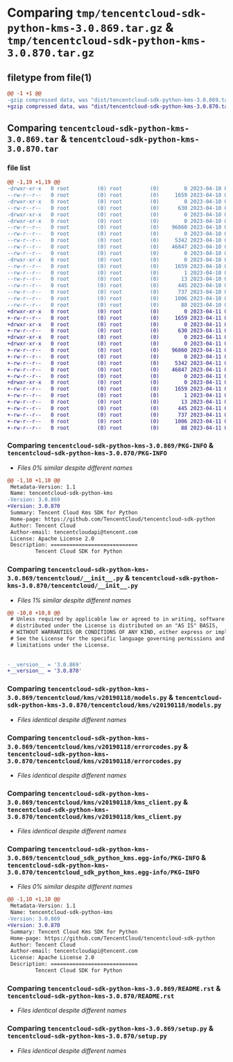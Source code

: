 # Comparing `tmp/tencentcloud-sdk-python-kms-3.0.869.tar.gz` & `tmp/tencentcloud-sdk-python-kms-3.0.870.tar.gz`

## filetype from file(1)

```diff
@@ -1 +1 @@
-gzip compressed data, was "dist/tencentcloud-sdk-python-kms-3.0.869.tar", last modified: Mon Apr 10 03:08:28 2023, max compression
+gzip compressed data, was "dist/tencentcloud-sdk-python-kms-3.0.870.tar", last modified: Tue Apr 11 03:41:58 2023, max compression
```

## Comparing `tencentcloud-sdk-python-kms-3.0.869.tar` & `tencentcloud-sdk-python-kms-3.0.870.tar`

### file list

```diff
@@ -1,19 +1,19 @@
-drwxr-xr-x   0 root         (0) root         (0)        0 2023-04-10 03:08:28.000000 tencentcloud-sdk-python-kms-3.0.869/
--rw-r--r--   0 root         (0) root         (0)     1659 2023-04-10 03:08:28.000000 tencentcloud-sdk-python-kms-3.0.869/PKG-INFO
-drwxr-xr-x   0 root         (0) root         (0)        0 2023-04-10 03:08:28.000000 tencentcloud-sdk-python-kms-3.0.869/tencentcloud/
--rw-r--r--   0 root         (0) root         (0)      630 2023-04-10 03:08:28.000000 tencentcloud-sdk-python-kms-3.0.869/tencentcloud/__init__.py
-drwxr-xr-x   0 root         (0) root         (0)        0 2023-04-10 03:08:28.000000 tencentcloud-sdk-python-kms-3.0.869/tencentcloud/kms/
-drwxr-xr-x   0 root         (0) root         (0)        0 2023-04-10 03:08:28.000000 tencentcloud-sdk-python-kms-3.0.869/tencentcloud/kms/v20190118/
--rw-r--r--   0 root         (0) root         (0)    96860 2023-04-10 03:08:28.000000 tencentcloud-sdk-python-kms-3.0.869/tencentcloud/kms/v20190118/models.py
--rw-r--r--   0 root         (0) root         (0)        0 2023-04-10 03:08:28.000000 tencentcloud-sdk-python-kms-3.0.869/tencentcloud/kms/v20190118/__init__.py
--rw-r--r--   0 root         (0) root         (0)     5342 2023-04-10 03:08:28.000000 tencentcloud-sdk-python-kms-3.0.869/tencentcloud/kms/v20190118/errorcodes.py
--rw-r--r--   0 root         (0) root         (0)    46847 2023-04-10 03:08:28.000000 tencentcloud-sdk-python-kms-3.0.869/tencentcloud/kms/v20190118/kms_client.py
--rw-r--r--   0 root         (0) root         (0)        0 2023-04-10 03:08:28.000000 tencentcloud-sdk-python-kms-3.0.869/tencentcloud/kms/__init__.py
-drwxr-xr-x   0 root         (0) root         (0)        0 2023-04-10 03:08:28.000000 tencentcloud-sdk-python-kms-3.0.869/tencentcloud_sdk_python_kms.egg-info/
--rw-r--r--   0 root         (0) root         (0)     1659 2023-04-10 03:08:28.000000 tencentcloud-sdk-python-kms-3.0.869/tencentcloud_sdk_python_kms.egg-info/PKG-INFO
--rw-r--r--   0 root         (0) root         (0)        1 2023-04-10 03:08:28.000000 tencentcloud-sdk-python-kms-3.0.869/tencentcloud_sdk_python_kms.egg-info/dependency_links.txt
--rw-r--r--   0 root         (0) root         (0)       13 2023-04-10 03:08:28.000000 tencentcloud-sdk-python-kms-3.0.869/tencentcloud_sdk_python_kms.egg-info/top_level.txt
--rw-r--r--   0 root         (0) root         (0)      445 2023-04-10 03:08:28.000000 tencentcloud-sdk-python-kms-3.0.869/tencentcloud_sdk_python_kms.egg-info/SOURCES.txt
--rw-r--r--   0 root         (0) root         (0)      737 2023-04-10 03:08:28.000000 tencentcloud-sdk-python-kms-3.0.869/README.rst
--rw-r--r--   0 root         (0) root         (0)     1006 2023-04-10 03:08:28.000000 tencentcloud-sdk-python-kms-3.0.869/setup.py
--rw-r--r--   0 root         (0) root         (0)       88 2023-04-10 03:08:28.000000 tencentcloud-sdk-python-kms-3.0.869/setup.cfg
+drwxr-xr-x   0 root         (0) root         (0)        0 2023-04-11 03:41:58.000000 tencentcloud-sdk-python-kms-3.0.870/
+-rw-r--r--   0 root         (0) root         (0)     1659 2023-04-11 03:41:58.000000 tencentcloud-sdk-python-kms-3.0.870/PKG-INFO
+drwxr-xr-x   0 root         (0) root         (0)        0 2023-04-11 03:41:58.000000 tencentcloud-sdk-python-kms-3.0.870/tencentcloud/
+-rw-r--r--   0 root         (0) root         (0)      630 2023-04-11 03:41:58.000000 tencentcloud-sdk-python-kms-3.0.870/tencentcloud/__init__.py
+drwxr-xr-x   0 root         (0) root         (0)        0 2023-04-11 03:41:58.000000 tencentcloud-sdk-python-kms-3.0.870/tencentcloud/kms/
+drwxr-xr-x   0 root         (0) root         (0)        0 2023-04-11 03:41:58.000000 tencentcloud-sdk-python-kms-3.0.870/tencentcloud/kms/v20190118/
+-rw-r--r--   0 root         (0) root         (0)    96860 2023-04-11 03:41:58.000000 tencentcloud-sdk-python-kms-3.0.870/tencentcloud/kms/v20190118/models.py
+-rw-r--r--   0 root         (0) root         (0)        0 2023-04-11 03:41:58.000000 tencentcloud-sdk-python-kms-3.0.870/tencentcloud/kms/v20190118/__init__.py
+-rw-r--r--   0 root         (0) root         (0)     5342 2023-04-11 03:41:58.000000 tencentcloud-sdk-python-kms-3.0.870/tencentcloud/kms/v20190118/errorcodes.py
+-rw-r--r--   0 root         (0) root         (0)    46847 2023-04-11 03:41:58.000000 tencentcloud-sdk-python-kms-3.0.870/tencentcloud/kms/v20190118/kms_client.py
+-rw-r--r--   0 root         (0) root         (0)        0 2023-04-11 03:41:58.000000 tencentcloud-sdk-python-kms-3.0.870/tencentcloud/kms/__init__.py
+drwxr-xr-x   0 root         (0) root         (0)        0 2023-04-11 03:41:58.000000 tencentcloud-sdk-python-kms-3.0.870/tencentcloud_sdk_python_kms.egg-info/
+-rw-r--r--   0 root         (0) root         (0)     1659 2023-04-11 03:41:58.000000 tencentcloud-sdk-python-kms-3.0.870/tencentcloud_sdk_python_kms.egg-info/PKG-INFO
+-rw-r--r--   0 root         (0) root         (0)        1 2023-04-11 03:41:58.000000 tencentcloud-sdk-python-kms-3.0.870/tencentcloud_sdk_python_kms.egg-info/dependency_links.txt
+-rw-r--r--   0 root         (0) root         (0)       13 2023-04-11 03:41:58.000000 tencentcloud-sdk-python-kms-3.0.870/tencentcloud_sdk_python_kms.egg-info/top_level.txt
+-rw-r--r--   0 root         (0) root         (0)      445 2023-04-11 03:41:58.000000 tencentcloud-sdk-python-kms-3.0.870/tencentcloud_sdk_python_kms.egg-info/SOURCES.txt
+-rw-r--r--   0 root         (0) root         (0)      737 2023-04-11 03:41:58.000000 tencentcloud-sdk-python-kms-3.0.870/README.rst
+-rw-r--r--   0 root         (0) root         (0)     1006 2023-04-11 03:41:58.000000 tencentcloud-sdk-python-kms-3.0.870/setup.py
+-rw-r--r--   0 root         (0) root         (0)       88 2023-04-11 03:41:58.000000 tencentcloud-sdk-python-kms-3.0.870/setup.cfg
```

### Comparing `tencentcloud-sdk-python-kms-3.0.869/PKG-INFO` & `tencentcloud-sdk-python-kms-3.0.870/PKG-INFO`

 * *Files 0% similar despite different names*

```diff
@@ -1,10 +1,10 @@
 Metadata-Version: 1.1
 Name: tencentcloud-sdk-python-kms
-Version: 3.0.869
+Version: 3.0.870
 Summary: Tencent Cloud Kms SDK for Python
 Home-page: https://github.com/TencentCloud/tencentcloud-sdk-python
 Author: Tencent Cloud
 Author-email: tencentcloudapi@tencent.com
 License: Apache License 2.0
 Description: ============================
         Tencent Cloud SDK for Python
```

### Comparing `tencentcloud-sdk-python-kms-3.0.869/tencentcloud/__init__.py` & `tencentcloud-sdk-python-kms-3.0.870/tencentcloud/__init__.py`

 * *Files 1% similar despite different names*

```diff
@@ -10,8 +10,8 @@
 # Unless required by applicable law or agreed to in writing, software
 # distributed under the License is distributed on an "AS IS" BASIS,
 # WITHOUT WARRANTIES OR CONDITIONS OF ANY KIND, either express or implied.
 # See the License for the specific language governing permissions and
 # limitations under the License.
 
 
-__version__ = '3.0.869'
+__version__ = '3.0.870'
```

### Comparing `tencentcloud-sdk-python-kms-3.0.869/tencentcloud/kms/v20190118/models.py` & `tencentcloud-sdk-python-kms-3.0.870/tencentcloud/kms/v20190118/models.py`

 * *Files identical despite different names*

### Comparing `tencentcloud-sdk-python-kms-3.0.869/tencentcloud/kms/v20190118/errorcodes.py` & `tencentcloud-sdk-python-kms-3.0.870/tencentcloud/kms/v20190118/errorcodes.py`

 * *Files identical despite different names*

### Comparing `tencentcloud-sdk-python-kms-3.0.869/tencentcloud/kms/v20190118/kms_client.py` & `tencentcloud-sdk-python-kms-3.0.870/tencentcloud/kms/v20190118/kms_client.py`

 * *Files identical despite different names*

### Comparing `tencentcloud-sdk-python-kms-3.0.869/tencentcloud_sdk_python_kms.egg-info/PKG-INFO` & `tencentcloud-sdk-python-kms-3.0.870/tencentcloud_sdk_python_kms.egg-info/PKG-INFO`

 * *Files 0% similar despite different names*

```diff
@@ -1,10 +1,10 @@
 Metadata-Version: 1.1
 Name: tencentcloud-sdk-python-kms
-Version: 3.0.869
+Version: 3.0.870
 Summary: Tencent Cloud Kms SDK for Python
 Home-page: https://github.com/TencentCloud/tencentcloud-sdk-python
 Author: Tencent Cloud
 Author-email: tencentcloudapi@tencent.com
 License: Apache License 2.0
 Description: ============================
         Tencent Cloud SDK for Python
```

### Comparing `tencentcloud-sdk-python-kms-3.0.869/README.rst` & `tencentcloud-sdk-python-kms-3.0.870/README.rst`

 * *Files identical despite different names*

### Comparing `tencentcloud-sdk-python-kms-3.0.869/setup.py` & `tencentcloud-sdk-python-kms-3.0.870/setup.py`

 * *Files identical despite different names*

